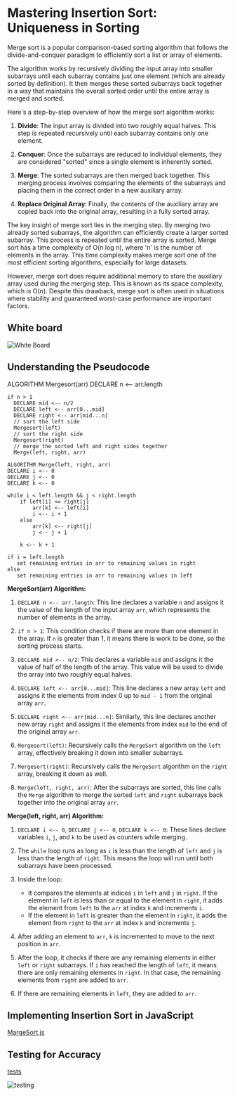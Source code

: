 # Mastering Insertion Sort: Uniqueness in Sorting
Merge sort is a popular comparison-based sorting algorithm that follows the divide-and-conquer paradigm to efficiently sort a list or array of elements.

The algorithm works by recursively dividing the input array into smaller subarrays until each subarray contains just one element (which are already sorted by definition). It then merges these sorted subarrays back together in a way that maintains the overall sorted order until the entire array is merged and sorted.

Here's a step-by-step overview of how the merge sort algorithm works:

1. **Divide**: The input array is divided into two roughly equal halves. This step is repeated recursively until each subarray contains only one element.

2. **Conquer**: Once the subarrays are reduced to individual elements, they are considered "sorted" since a single element is inherently sorted.

3. **Merge**: The sorted subarrays are then merged back together. This merging process involves comparing the elements of the subarrays and placing them in the correct order in a new auxiliary array.

4. **Replace Original Array**: Finally, the contents of the auxiliary array are copied back into the original array, resulting in a fully sorted array.

The key insight of merge sort lies in the merging step. By merging two already sorted subarrays, the algorithm can efficiently create a larger sorted subarray. This process is repeated until the entire array is sorted. Merge sort has a time complexity of O(n log n), where 'n' is the number of elements in the array. This time complexity makes merge sort one of the most efficient sorting algorithms, especially for large datasets.

However, merge sort does require additional memory to store the auxiliary array used during the merging step. This is known as its space complexity, which is O(n). Despite this drawback, merge sort is often used in situations where stability and guaranteed worst-case performance are important factors.

## White board
![White Board](https://i.ibb.co/YyvYGgV/image-5.png)

## Understanding the Pseudocode

        
ALGORITHM Mergesort(arr)
    DECLARE n <-- arr.length

    if n > 1
      DECLARE mid <-- n/2
      DECLARE left <-- arr[0...mid]
      DECLARE right <-- arr[mid...n]
      // sort the left side
      Mergesort(left)
      // sort the right side
      Mergesort(right)
      // merge the sorted left and right sides together
      Merge(left, right, arr)

    ALGORITHM Merge(left, right, arr)
    DECLARE i <-- 0
    DECLARE j <-- 0
    DECLARE k <-- 0

    while i < left.length && j < right.length
        if left[i] <= right[j]
            arr[k] <-- left[i]
            i <-- i + 1
        else
            arr[k] <-- right[j]
            j <-- j + 1

        k <-- k + 1

    if i = left.length
       set remaining entries in arr to remaining values in right
    else
       set remaining entries in arr to remaining values in left

**MergeSort(arr) Algorithm:**

1. `DECLARE n <-- arr.length`: This line declares a variable `n` and assigns it the value of the length of the input array `arr`, which represents the number of elements in the array.

2. `if n > 1`: This condition checks if there are more than one element in the array. If `n` is greater than 1, it means there is work to be done, so the sorting process starts.

3. `DECLARE mid <-- n/2`: This declares a variable `mid` and assigns it the value of half of the length of the array. This value will be used to divide the array into two roughly equal halves.

4. `DECLARE left <-- arr[0...mid]`: This line declares a new array `left` and assigns it the elements from index 0 up to `mid - 1` from the original array `arr`.

5. `DECLARE right <-- arr[mid...n]`: Similarly, this line declares another new array `right` and assigns it the elements from index `mid` to the end of the original array `arr`.

6. `Mergesort(left)`: Recursively calls the `MergeSort` algorithm on the `left` array, effectively breaking it down into smaller subarrays.

7. `Mergesort(right)`: Recursively calls the `MergeSort` algorithm on the `right` array, breaking it down as well.

8. `Merge(left, right, arr)`: After the subarrays are sorted, this line calls the `Merge` algorithm to merge the sorted `left` and `right` subarrays back together into the original array `arr`.

**Merge(left, right, arr) Algorithm:**

1. `DECLARE i <-- 0`, `DECLARE j <-- 0`, `DECLARE k <-- 0`: These lines declare variables `i`, `j`, and `k` to be used as counters while merging.

2. The `while` loop runs as long as `i` is less than the length of `left` and `j` is less than the length of `right`. This means the loop will run until both subarrays have been processed.

3. Inside the loop:
   - It compares the elements at indices `i` in `left` and `j` in `right`. If the element in `left` is less than or equal to the element in `right`, it adds the element from `left` to the `arr` at index `k` and increments `i`.
   - If the element in `left` is greater than the element in `right`, it adds the element from `right` to the `arr` at index `k` and increments `j`.

4. After adding an element to `arr`, `k` is incremented to move to the next position in `arr`.

5. After the loop, it checks if there are any remaining elements in either `left` or `right` subarrays. If `i` has reached the length of `left`, it means there are only remaining elements in `right`. In that case, the remaining elements from `right` are added to `arr`.

6. If there are remaining elements in `left`, they are added to `arr`.


## Implementing Insertion Sort in JavaScript

[MargeSort.js](./MargSort.js)

## Testing for Accuracy
[tests](../Sorting.test.js)

![testing](https://i.ibb.co/y0VWVBx/test.png)




